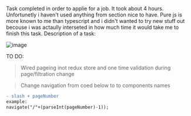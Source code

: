 Task completed in order to applie for a job. It took about 4 hours. Unfortunetly i haven't used anything from section nice to have. Pure js is more known to me than typescript and i didn't wanted to try new stuff out becouse i was actaully interseted in how much time it would take me to finish this task.
Description of a task:

![image](https://user-images.githubusercontent.com/73942404/170607814-1a098626-6799-498e-837e-93759bf4ae9b.png)

TO DO:

> Wired pageing inot redux store and one time validation during page/filtration change

> Change navigation from coed below to to components names

```diff 
- slash + pageNumber
example:
navigate("/"+(parseInt(pageNumber)-1));
```

